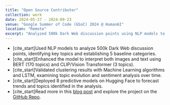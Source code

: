 ```yaml
---
title: "Open Source Contributor"
collection: work
date: 2024-05-27 - 2024-09-23
venue: "Google Summer of Code (GSoC) 2024 @ HumanAI"
location: "Remote"
excerpt: "Analyzed 500k Dark Web discussion points using NLP models to identify key topics and deployed predictive models on Hugging Face to forecast trends."
---
```


* [cite_start]Used NLP models to analyze 500k Dark Web discussion points, identifying key topics and establishing 5 baseline categories. 
* [cite_start]Enhanced the model to interpret both images and text using BERT (170 topics) and CLIP/Vision Transformer (3 topics). 
* [cite_start]Validated clustering results with Machine Learning algorithms and LSTM, examining topic evolution and sentiment analysis over time. 
* [cite_start]Deployed 8 predictive models on Hugging Face to forecast trends and topics identified in the analysis. 
* [cite_start]Read more in this [blog post](https://medium.com/@domenicolacavalla8/examination-of-the-evolution-of-language-among-dark-web-users-67fd3397e0fb) and explore the project on the [GitHub Repo](https://github.com/humanai-foundation/ISSR/tree/main/ISSR_Dark_Web_Domenico_Lacavalla).